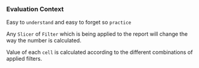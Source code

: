 ### Evaluation Context 

Easy to `understand` and easy to forget so `practice`

Any `Slicer` of `Filter` which is being applied to the report will change the way the number is calculated.

Value of each `cell` is calculated according to the different combinations of applied filters.
